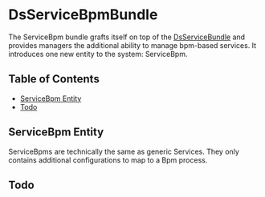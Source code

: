 # DsServiceBpmBundle

The ServiceBpm bundle grafts itself on top of the [DsServiceBundle](../ServiceBundle) and provides managers the additional ability to manage bpm-based services. It introduces one new entity to the system: ServiceBpm.

## Table of Contents

- [ServiceBpm Entity](#servicebpm-entity)
- [Todo](#todo)

## ServiceBpm Entity

ServiceBpms are technically the same as generic Services. They only contains additional configurations to map to a Bpm process.

## Todo


